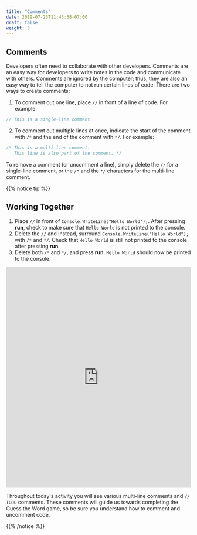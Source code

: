 ```yaml
---
title: "Comments"
date: 2019-07-23T11:45:38-07:00
draft: false
weight: 3
---
```


## Comments

Developers often need to collaborate with other developers. Comments are an easy way for developers to write notes in the code and communicate with others. Comments are ignored by the computer; thus, they are also an easy way to tell the computer to not run certain lines of code. There are two ways to create comments:

1. To comment out one line, place `//` in front of a line of code. For example:

```csharp
// This is a single-line comment.
```

2. To comment out multiple lines at once, indicate the start of the comment with `/*` and the end of the comment with `*/`. For example:

```csharp
/* This is a multi-line comment.
   This line is also part of the comment. */
```

To remove a comment (or uncomment a line), simply delete the `//` for a single-line comment, or the `/*` and the `*/` characters for the multi-line comment.

{{% notice tip %}}

## Working Together

1. Place `//` in front of `Console.WriteLine("Hello World");`. After pressing **run**, check to make sure that `Hello World` is not printed to the console.
2. Delete the `//` and instead, surround `Console.WriteLine("Hello World");` with `/*` and `*/`. Check that `Hello World` is still not printed to the console after pressing **run**.
3. Delete both `/*` and `*/`, and press **run**. `Hello World` should now be printed to the console.

<iframe height="600px" width="100%" src="https://replit.com/@nuevofoundation/NF-CSharp-WritingToConsole?lite=true" scrolling="no" frameborder="no" allowtransparency="true" allowfullscreen="true" sandbox="allow-forms allow-pointer-lock allow-popups allow-same-origin allow-scripts allow-modals"></iframe>

Throughout today's activity you will see various multi-line comments and `// TODO` comments. These comments will guide us towards completing the Guess the Word game, so be sure you understand how to comment and uncomment code.

{{% /notice %}}
